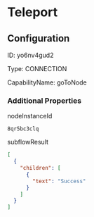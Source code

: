 # Teleport
## Configuration
ID:  yo6nv4gud2

Type: CONNECTION 

CapabilityName: goToNode






### Additional Properties
nodeInstanceId
```string 
8qr5bc3clq
```


subflowResult
```json 
[
  {
    "children": [
      {
        "text": "Success"
      }
    ]
  }
]
```




